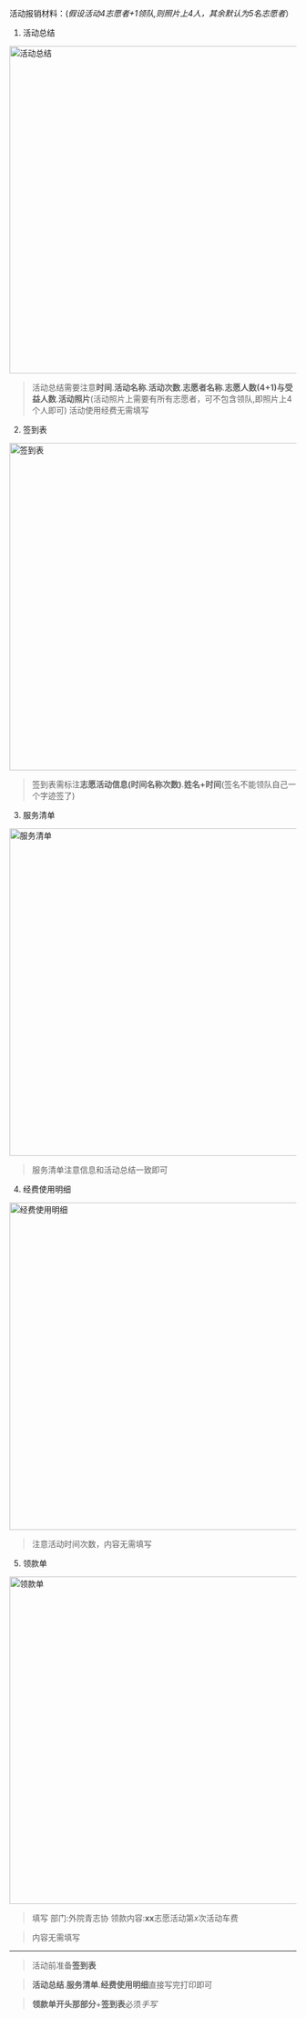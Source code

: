 活动报销材料：(*假设活动4志愿者+1领队,则照片上4人，其余默认为5名志愿者*）


1. 活动总结
<img src="https://github.com/kaku-kou/000/blob/master/picture/huodongzongjie.png" width="575" alt="活动总结" />

>活动总结需要注意**时间**.**活动名称**.**活动次数**.**志愿者名称**.**志愿人数(4+1)与受益人数**.**活动照片**(活动照片上需要有所有志愿者，可不包含领队,即照片上4个人即可) 活动使用经费无需填写

2. 签到表
<img src="https://github.com/kaku-kou/000/blob/master/picture/qiandaobiao.jpg" width="575" alt="签到表" />

>签到表需标注**志愿活动信息(时间名称次数)**.**姓名+时间**(签名不能领队自己一个字迹签了)

3. 服务清单
<img src="https://github.com/kaku-kou/000/blob/master/picture/fuwuqingdan.jpg" width="575" alt="服务清单"/>

>服务清单注意信息和活动总结一致即可

4. 经费使用明细
<img src="https://github.com/kaku-kou/000/blob/master/picture/jingfeishiyongmingxi.jpg" width="575" alt="经费使用明细" />

>注意活动时间次数，内容无需填写

5. 领款单
<img src="https://github.com/kaku-kou/000/blob/master/picture/lingkuandan.jpg" width="575" alt="领款单" />

>填写	部门:外院青志协		领款内容:**xx**志愿活动第*x*次活动车费

>内容无需填写

---

>活动前准备**签到表**

>**活动总结**.**服务清单**.**经费使用明细**直接写完打印即可

>**领款单开头那部分**+**签到表**必须*手写*

